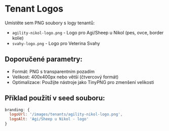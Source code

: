 # Tenant Logos

Umístěte sem PNG soubory s logy tenantů:

- `agility-nikol-logo.png` - Logo pro Agi/Sheep u Nikol (pes, ovce, border kolie)
- `svahy-logo.png` - Logo pro Veterina Svahy

## Doporučené parametry:
- Formát: PNG s transparentním pozadím
- Velikost: 400x400px nebo větší (čtvercový formát)
- Optimalizace: Použijte nástroje jako TinyPNG pro zmenšení velikosti

## Příklad použití v seed souboru:
```javascript
branding: {
  logoUrl: '/images/tenants/agility-nikol-logo.png',
  logoAlt: 'Agi/Sheep u Nikol - logo'
}
```